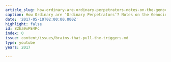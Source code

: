 ```yaml
---
article_slug: how-ordinary-are-ordinary-perpetrators-notes-on-the-genocidal-mentality
caption: How Ordinary are ‘Ordinary Perpetrators’? Notes on the Genocidal Mentality
date: '2017-05-10T02:00:00.000Z'
highlight: false
id: 82ha9xPE4Pc
index: 0
issue: content/issues/brains-that-pull-the-triggers.md
type: youtube
years: 2017

---
```

